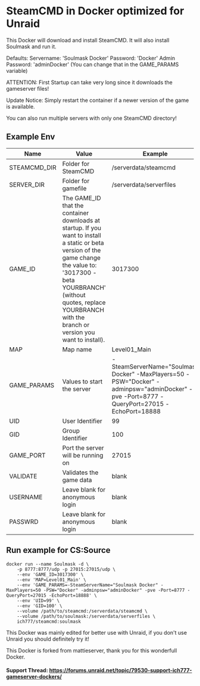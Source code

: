 # SteamCMD in Docker optimized for Unraid
This Docker will download and install SteamCMD. It will also install Soulmask and run it.

Defaults: Servername: 'Soulmask Docker' Password: 'Docker' Admin Password: 'adminDocker'
(You can change that in the GAME_PARAMS variable)

ATTENTION: First Startup can take very long since it downloads the gameserver files!

Update Notice: Simply restart the container if a newer version of the game is available.

You can also run multiple servers with only one SteamCMD directory!

## Example Env
| Name | Value | Example |
| --- | --- | --- |
| STEAMCMD_DIR | Folder for SteamCMD | /serverdata/steamcmd |
| SERVER_DIR | Folder for gamefile | /serverdata/serverfiles |
| GAME_ID | The GAME_ID that the container downloads at startup. If you want to install a static or beta version of the game change the value to: '3017300 -beta YOURBRANCH' (without quotes, replace YOURBRANCH with the branch or version you want to install). | 3017300 |
| MAP | Map name | Level01_Main |
| GAME_PARAMS | Values to start the server | -SteamServerName="Soulmask Docker" -MaxPlayers=50 -PSW="Docker" -adminpsw="adminDocker" -pve -Port=8777 -QueryPort=27015 -EchoPort=18888 |
| UID | User Identifier | 99 |
| GID | Group Identifier | 100 |
| GAME_PORT | Port the server will be running on | 27015 |
| VALIDATE | Validates the game data | blank |
| USERNAME | Leave blank for anonymous login | blank |
| PASSWRD | Leave blank for anonymous login | blank |

## Run example for CS:Source
```
docker run --name Soulmask -d \
	-p 8777:8777/udp -p 27015:27015/udp \
	--env 'GAME_ID=3017300' \
	--env 'MAP=Level01_Main' \
	--env 'GAME_PARAMS=-SteamServerName="Soulmask Docker" -MaxPlayers=50 -PSW="Docker" -adminpsw="adminDocker" -pve -Port=8777 -QueryPort=27015 -EchoPort=18888' \
	--env 'UID=99' \
	--env 'GID=100' \
	--volume /path/to/steamcmd:/serverdata/steamcmd \
	--volume /path/to/soulmask:/serverdata/serverfiles \
	ich777/steamcmd:soulmask
```

This Docker was mainly edited for better use with Unraid, if you don't use Unraid you should definitely try it!

This Docker is forked from mattieserver, thank you for this wonderfull Docker.

#### Support Thread: https://forums.unraid.net/topic/79530-support-ich777-gameserver-dockers/
